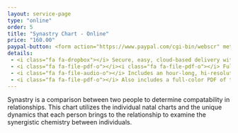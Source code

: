 ```yaml
---
layout: service-page
type: "online"
order: 5
title: "Synastry Chart - Online"
price: "160.00"
paypal-button: <form action="https://www.paypal.com/cgi-bin/webscr" method="post" target="_top"><input type="hidden" name="cmd" value="_s-xclick"><input type="hidden" name="hosted_button_id" value="F254RU6WSXA94"><table><tr><td><input type="hidden" name="on0" value="Birth Information">Birth Information</td></tr><tr><td><input type="text" name="os0" maxlength="200"></td></tr></table><input type="image" src="https://www.paypalobjects.com/webstatic/en_US/i/buttons/checkout-logo-medium.png" border="0" name="submit" alt="PayPal - The safer, easier way to pay online!"><img alt="" border="0" src="https://www.paypalobjects.com/en_US/i/scr/pixel.gif" width="1" height="1"></form>
details:
 - <i class="fa fa-dropbox"></i> Secure, easy, cloud-based delivery with <a href="https://www.dropbox.com/home" target="_blank">Dropbox</a>
 - <i class="fa fa-file-pdf-o"></i><i class="fa fa-file-pdf-o"></i> Full-color PDF of synastry chart wheels for each person that you can study as you listen. 
 - <i class="fa fa-file-audio-o"></i> Includes an hour-long, hi-resolution audio MP3
 - <i class="fa fa-file-pdf-o"></i> Also includes a full-color PDF of the composite chart, revealing the midpoint aspects between the two.
---
```


Synastry is a comparison between two people to determine compatability in relationships. 
This chart utilizes the individual natal charts and the unique dynamics that
each person brings to the relationship to examine the synergistic chemistry between individuals.